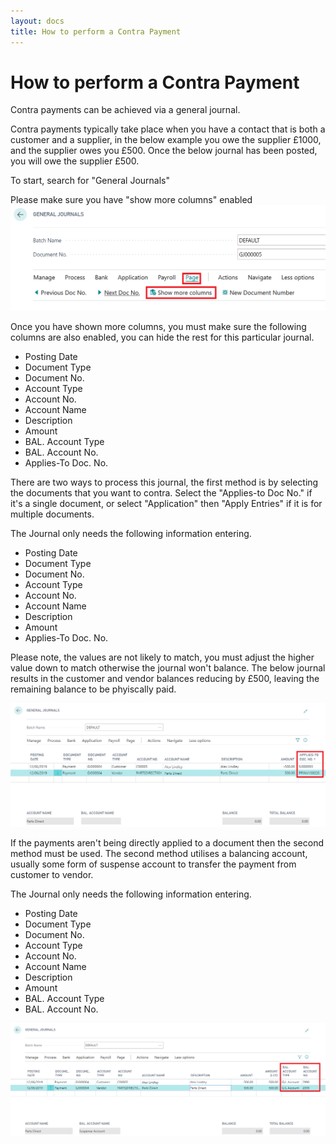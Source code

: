 ```yaml
---
layout: docs
title: How to perform a Contra Payment
---
```


#   How to perform a Contra Payment

Contra payments can be achieved via a general journal. 

Contra payments typically take place when you have a contact that is both a customer and a supplier, in the below example you owe the supplier £1000, and the supplier owes you £500. Once the below journal has been posted, you will owe the supplier £500. 

To start, search for "General Journals"

Please make sure you have "show more columns" enabled
![](media/garagehive-general-journals-columns.png)

Once you have shown more columns, you must make sure the following columns are also enabled, you can hide the rest for this particular journal. 

* Posting Date
* Document Type
* Document No. 
* Account Type
* Account No. 
* Account Name
* Description
* Amount
* BAL. Account Type
* BAL. Account No. 
* Applies-To Doc. No. 

There are two ways to process this journal, the first method is by selecting the documents that you want to contra. Select the "Applies-to Doc No." if it's a single document, or select "Application" then "Apply Entries" if it is for multiple documents. 

The Journal only needs the following information entering. 

* Posting Date
* Document Type
* Document No. 
* Account Type
* Account No. 
* Account Name
* Description
* Amount
* Applies-To Doc. No. 

Please note, the values are not likely to match, you must adjust the higher value down to match otherwise the journal won't balance. The below journal results in the customer and vendor balances reducing by £500, leaving the remaining balance to be phyiscally paid. 

![](media/garagehive-document-contra.png)

If the payments aren't being directly applied to a document then the second method must be used. The second method utilises a balancing account, usually some form of suspense account to transfer the payment from customer to vendor. 

The Journal only needs the following information entering. 

* Posting Date
* Document Type
* Document No. 
* Account Type
* Account No. 
* Account Name
* Description
* Amount
* BAL. Account Type
* BAL. Account No. 

![](media/garagehive-contra-payment.png)





